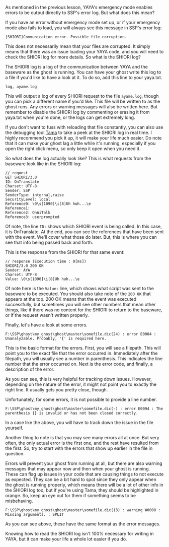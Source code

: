 As mentioned in the previous lesson, YAYA's emergency mode enables errors to be output directly to SSP's error log. But what does this mean?

If you have an error without emergency mode set up, or if your emergency mode also fails to load, you will always see this message in SSP's error log:

```
[SHIORI]Communication error. Possible file corruption.
```

This does not necessarily mean that your files are corrupted. It simply means that there was an issue loading your YAYA code, and you will need to check the SHIORI log for more details. So what is the SHIORI log?

The SHIORI log is a log of the communication between YAYA and the baseware as the ghost is running. You can have your ghost write this log to a file if you'd like to have a look at it. To do so, add this line to your yaya.txt.

```
log, ayame.log
```

This will output a log of every SHIORI request to the file `ayame.log`, though you can pick a different name if you'd like. This file will be written to as the ghost runs. Any errors or warning messages will also be written here. But remember to disable the SHIORI log by commenting or erasing it from yaya.txt when you're done, or the logs can get extremely long.

If you don't want to fuss with reloading that file constantly, you can also use the debugging tool [Tama](https://github.com/YAYA-shiori/tama) to take a peek at the SHIORI log in real time. I highly recommend you pick it up, it will make your life much easier. Do note that it can make your ghost lag a little while it's running, especially if you open the right click menu, so only keep it open when you need it.

So what does the log actually look like? This is what requests from the baseware look like in the SHIORI log:

```
// request
GET SHIORI/3.0
ID: OnTranslate
Charset: UTF-8
Sender: SSP
SenderType: internal,raise
SecurityLevel: local
Reference0: \0\s[1090]\i[8]Uh huh...\e
Reference1: 
Reference2: OnAiTalk
Reference3: userprompted
```

Of note, the line `ID:` shows which SHIORI event is being called. In this case, it is OnTranslate. At the end, you can see the references that have been sent with the event. We'll cover what those do later. But, this is where you can see that info being passed back and forth.

This is the response from the SHIORI for that same event:

```
// response (Execution time : 0[ms])
SHIORI/3.0 200 OK
Sender: AYA
Charset: UTF-8
Value: \0\s[1090]\i[8]Uh huh...\e
```

Of note here is the `Value:` line, which shows what script was sent to the baseware to be executed. You should also take note of the `200 OK` that appears at the top. 200 OK means that the event was executed successfully, but sometimes you will see other numbers that mean other things, like if there was no content for the SHIORI to return to the baseware, or if the request wasn't written properly.

Finally, let's have a look at some errors.

```
F:\SSP\ghost\my_ghost\ghost\master\somefile.dic(24) : error E0004 : Unanalyzable. Probably, '{' is required here.
```

This is the basic format for the errors. First, you will see a filepath. This will point you to the exact file that the error occurred in. Immediately after the filepath, you will usually see a number in parenthesis. This indicates the line number that the error occurred on. Next is the error code, and finally, a description of the error.

As you can see, this is very helpful for tracking down issues. However, depending on the nature of the error, it might not point you to exactly the right line. It usually gets you pretty close, though.

Unfortunately, for some errors, it is not possible to provide a line number.

```
F:\SSP\ghost\my_ghost\ghost\master\somefile.dic(-) : error E0094 : The parenthesis {} is invalid or has not been closed correctly.
```

In a case like the above, you will have to track down the issue in the file yourself.

Another thing to note is that you may see many errors all at once. But very often, the only actual error is the first one, and the rest have resulted from the first. So, try to start with the errors that show up earlier in the file in question.

Errors will prevent your ghost from running at all, but there are also warning messages that may appear now and then when your ghost is running. These can flag up issues in your code that are causing things to not execute as expected. They can be a bit hard to spot since they only appear when the ghost is running properly, which means there will be a lot of other info in the SHIORI log too; but if you're using Tama, they should be highlighted in orange. So, keep an eye out for them if something seems to be misbehaving.

```
F:\SSP\ghost\my_ghost\ghost\master\somefile.dic(13) : warning W0008 : Missing arguments. : SPLIT
```

As you can see above, these have the same format as the error messages.

Knowing how to read the SHIORI log isn't 100% necessary for writing in YAYA, but it can make your life a whole lot easier if you do.